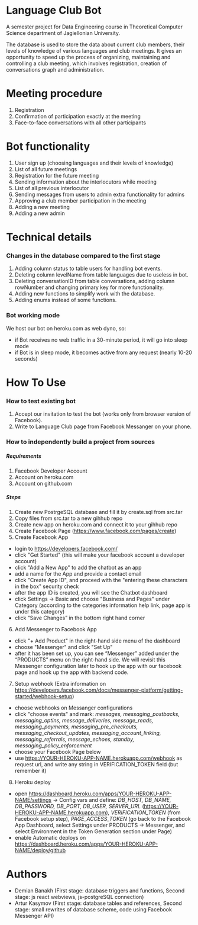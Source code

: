 
# Language Club Bot

A semester project for Data Engineering course in Theoretical Computer Science department of Jagiellonian University.

The database is used to store the data about current club members, their levels of knowledge of various languages and club meetings. It gives an opportunity to speed up the process of organizing, maintaining and controlling a club meeting, which involves registration, creation of conversations graph and administration.

# Meeting procedure
1) Registration
2) Confirmation of participation exactly at the meeting
3) Face-to-face conversations with all other participants

# Bot functionality
1) User sign up (choosing languages and their levels of knowledge)
2) List of all future meetings
3) Registration for the future meeting
4) Sending information about the interlocutors while meeting
5) List of all previous interlocutor
6) Sending messages from users to admin
extra functionality for admins
7) Approving a club member participation in the meeting
8) Adding a new meeting
9) Adding a new admin

# Technical details

### Сhanges in the database compared to the first stage

1) Adding column status to table users for handling bot events.
2) Deleting column levelName from table languages due to useless in bot.
3) Deleting conversationID from table conversations, adding column rowNumber and changing primary key for more functionality.
4) Adding new functions to simplify work with the database.
5) Adding enums instead of some functions.

### Bot working mode

We host our bot on heroku.com as web dyno, so:
- if Bot receives no web traffic in a 30-minute period, it will go into sleep mode
- if Bot is in sleep mode, it becomes active from any request (nearly 10-20 seconds)


# How To Use

### How to test existing bot

1) Accept our invitation to test the bot (works only from browser version of Facebook).
2) Write to Language Club page from Facebook Messanger on your phone.

### How to independently build a project from sources

##### Requirements

1) Facebook Developer Account
2) Account on heroku.com
3) Account on github.com

##### Steps

1) Create new PostrgeSQL database and fill it by create.sql from src.tar
2) Copy files from src.tar to a new gihhub repo
3) Create new app on heroku.com and connect it to your gihhub repo
4) Create Facebook Page (https://www.facebook.com/pages/create)
5) Create Facebook App 
  - login to https://developers.facebook.com/
  - click "Get Started" (this will make your facebook account a developer account)
  - click "Add a New App" to add the chatbot as an app
  - add a name for the App and provide a contact email
  - click "Create App ID", and proceed with the "entering these characters in the box" security check
  - after the app ID is created, you will see the Chatbot dashboard
  - click Settings → Basic and choose "Business and Pages" under Category (according to the categories information help link, page app is under this category)
  - click “Save Changes” in the bottom right hand corner
6) Add Messenger to Facebook App
  - click "+ Add Product" in the right-hand side menu of the dashboard
  - choose "Messenger" and click "Set Up"
  - after it has been set up, you can see “Messenger” added under the “PRODUCTS” menu on the right-hand side. We will revisit this Messenger
    configuration later to hook up the app with our facebook page and hook up the app with backend code.
7) Setup webhook (Extra information on https://developers.facebook.com/docs/messenger-platform/getting-started/webhook-setup)
  - choose webhooks on Messanger configurations
  - click "choose events" and mark: *messages, messaging_postbacks, messaging_optins, message_deliveries, message_reads, messaging_payments, messaging_pre_checkouts,
    messaging_checkout_updates, messaging_account_linking, messaging_referrals, message_echoes, standby, messaging_policy_enforcement*
  - choose your Facebook Page below
  - use https://YOUR-HEROKU-APP-NAME.herokuapp.com/webhook as request url, and write any string in VERIFICATION_TOKEN field (but remember it)
8) Heroku deploy
  - open https://dashboard.heroku.com/apps/YOUR-HEROKU-APP-NAME/settings -> Config vars and define: *DB_HOST, DB_NAME, DB_PASSWORD, DB_PORT, DB_USER, SERVER_URL* (https://YOUR-HEROKU-APP-NAME.herokuapp.com)*, VERIFICATION_TOKEN* (from Facebook setup step)*, PAGE_ACCESS_TOKEN* (go back to the Facebook App Dashboard, select Settings under PRODUCTS → Messenger, and select Environment in the Token Generation section under Page)
  - enable Automatic deploys on https://dashboard.heroku.com/apps/YOUR-HEROKU-APP-NAME/deploy/github
  
# Authors

- Demian Banakh (First stage: database triggers and functions, Second stage: js react webviews, js-postgreSQL connection)
- Artur Kasymov (First stage: database tables and references, Second stage: small rewrites of database scheme, code using Facebook Messenger API)

